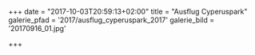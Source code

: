 +++
date = "2017-10-03T20:59:13+02:00"
title = "Ausflug Cyperuspark"
galerie_pfad = '2017/ausflug_cyperuspark_2017'
galerie_bild = '20170916_01.jpg'

+++

